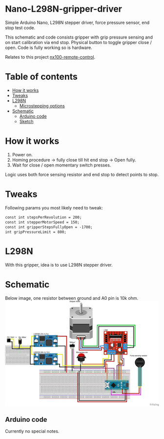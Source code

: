 # Nano-L298N-gripper-driver
Simple Arduino Nano, L298N stepper driver, force pressure sensor, end stop test code.

This schematic and code consists gripper with grip pressure sensing and on start calibration via end stop. 
Physical button to toggle gripper close / open. Code is fully working so is hardware.

Relates to this project [nx100-remote-control](https://github.com/norkator/nx100-remote-control).

Table of contents
=================
* [How it works](#how-it-works)
* [Tweaks](#tweaks)
* [L298N](#L298N)
    * [Microstepping options](#microstepping-options)
* [Schematic](#schematic)
    * [Arduino code](#arduino-code)
    * [Sketch](#sketch)
    

How it works
============
1. Power on.
2. Homing procedure -> fully close till hit end stop -> Open fully.
3. Wait for close / open momentary switch presses.

Logic uses both force sensing resistor and end stop to detect points to stop.


Tweaks
============
Following params you most likely need to tweak:
```
const int stepsPerRevolution = 200;
const int stepperMotorSpeed = 150;
const int gripperStepsFullyOpen = -1700;
int gripPressureLimit = 800;
```


L298N
============
With this gripper, idea is to use L298N stepper driver.


Schematic
============
Below image, one resistor between ground and A0 pin is 10k ohm. 
![GripperSketch](./GripperSketch_bb.png)


Arduino code
-------
Currently no special notes.
